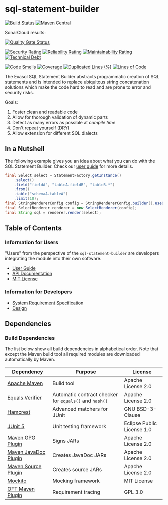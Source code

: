 # sql-statement-builder

[![Build Status](https://travis-ci.com/exasol/sql-statement-builder.svg?branch=develop)](https://travis-ci.com/exasol/sql-statement-builder)
[![Maven Central](https://img.shields.io/maven-central/v/com.exasol/sql-statement-builder)](https://search.maven.org/artifact/com.exasol/sql-statement-builder)

SonarCloud results:

[![Quality Gate Status](https://sonarcloud.io/api/project_badges/measure?project=com.exasol%3Asql-statement-builder&metric=alert_status)](https://sonarcloud.io/dashboard?id=com.exasol%3Asql-statement-builder)

[![Security Rating](https://sonarcloud.io/api/project_badges/measure?project=com.exasol%3Asql-statement-builder&metric=security_rating)](https://sonarcloud.io/dashboard?id=com.exasol%3Asql-statement-builder)
[![Reliability Rating](https://sonarcloud.io/api/project_badges/measure?project=com.exasol%3Asql-statement-builder&metric=reliability_rating)](https://sonarcloud.io/dashboard?id=com.exasol%3Asql-statement-builder)
[![Maintainability Rating](https://sonarcloud.io/api/project_badges/measure?project=com.exasol%3Asql-statement-builder&metric=sqale_rating)](https://sonarcloud.io/dashboard?id=com.exasol%3Asql-statement-builder)
[![Technical Debt](https://sonarcloud.io/api/project_badges/measure?project=com.exasol%3Asql-statement-builder&metric=sqale_index)](https://sonarcloud.io/dashboard?id=com.exasol%3Asql-statement-builder)

[![Code Smells](https://sonarcloud.io/api/project_badges/measure?project=com.exasol%3Asql-statement-builder&metric=code_smells)](https://sonarcloud.io/dashboard?id=com.exasol%3Asql-statement-builder)
[![Coverage](https://sonarcloud.io/api/project_badges/measure?project=com.exasol%3Asql-statement-builder&metric=coverage)](https://sonarcloud.io/dashboard?id=com.exasol%3Asql-statement-builder)
[![Duplicated Lines (%)](https://sonarcloud.io/api/project_badges/measure?project=com.exasol%3Asql-statement-builder&metric=duplicated_lines_density)](https://sonarcloud.io/dashboard?id=com.exasol%3Asql-statement-builder)
[![Lines of Code](https://sonarcloud.io/api/project_badges/measure?project=com.exasol%3Asql-statement-builder&metric=ncloc)](https://sonarcloud.io/dashboard?id=com.exasol%3Asql-statement-builder)

The Exasol SQL Statement Builder abstracts programmatic creation of SQL statements and is intended to replace ubiquitous string concatenation solutions which make the code hard to read and are prone to error and security risks.

Goals:

1. Foster clean and readable code
1. Allow for thorough validation of dynamic parts
1. Detect as many errors as possible at *compile time*
1. Don't repeat yourself (DRY)
1. Allow extension for different SQL dialects

## In a Nutshell

The following example gives you an idea about what you can do with the SQL Statement Builder. Check our [user guide](doc/user_guide/user_guide.md) for more details.

```java
final Select select = StatementFactory.getInstance()
    .select()
    .field("fieldA", "tableA.fieldB", "tableB.*")
    .from()
    .table("schemaA.tableA")
    .limit(10);
final StringRendererConfig config = StringRendererConfig.builder().useQuotes().build();
final SelectRenderer renderer = new SelectRenderer(config);
final String sql = renderer.render(select);
```

## Table of Contents

### Information for Users

"Users" from the perspective of the `sql-statement-builder` are developers integrating the module into their own software.

* [User Guide](doc/user_guide/user_guide.md)
* [API Documentation](https://javadoc.io/doc/com.exasol/sql-statement-builder)
* [MIT License](LICENSE)

### Information for Developers

* [System Requirement Specification](doc/system_requirements.md)
* [Design](doc/design.md)

## Dependencies

### Build Dependencies

The list below show all build dependencies in alphabetical order. Note that except the Maven build tool all required modules are downloaded automatically by Maven.

| Dependency                                                                     | Purpose                                                | License                       |
---------------------------------------------------------------------------------|--------------------------------------------------------|--------------------------------
| [Apache Maven](https://maven.apache.org/)                                      | Build tool                                             | Apache License 2.0            |
| [Equals Verifier](https://github.com/jqno/equalsverifier)                      | Automatic contract checker for `equals()` and `hash()` | Apache License 2.0            |
| [Hamcrest](http://hamcrest.org/)                                               | Advanced matchers for JUnit                            | GNU BSD-3-Clause              |
| [JUnit 5](https://junit.org/junit5/)                                           | Unit testing framework                                 | Eclipse Public License 1.0    |
| [Maven GPG Plugin](https://maven.apache.org/plugins/maven-gpg-plugin/)         | Signs JARs                                             | Apache License 2.0            |
| [Maven JavaDoc Plugin](https://maven.apache.org/plugins/maven-javadoc-plugin/) | Creates JavaDoc JARs                                   | Apache License 2.0            |
| [Maven Source Plugin](https://maven.apache.org/plugins/maven-source-plugin/)   | Creates source JARs                                    | Apache License 2.0            |
| [Mockito](http://site.mockito.org/)                                            | Mocking framework                                      | MIT License                   |
| [OFT Maven Plugin](https://github.com/itsallcode/openfasttrace-maven-plugin)   | Requirement tracing                                    | GPL 3.0                       |
